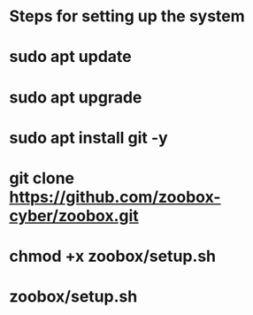 # Steps for setting up the system
#
# sudo apt update
# sudo apt upgrade
# sudo apt install git -y
# git clone https://github.com/zoobox-cyber/zoobox.git
# chmod +x zoobox/setup.sh
# zoobox/setup.sh

